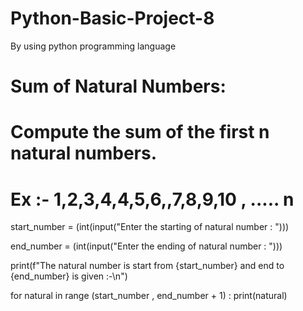 # Python-Basic-Project-8
By using python programming language

# Sum of Natural Numbers: 
# Compute the sum of the first n natural numbers.
# Ex :- 1,2,3,4,4,5,6,,7,8,9,10 , ..... n

start_number = (int(input("Enter the starting of natural number : ")))

end_number = (int(input("Enter the ending of natural number : ")))

print(f"The natural number is start from {start_number} and end to {end_number} is given :-\n")

for natural in range (start_number , end_number + 1) :
    print(natural)
